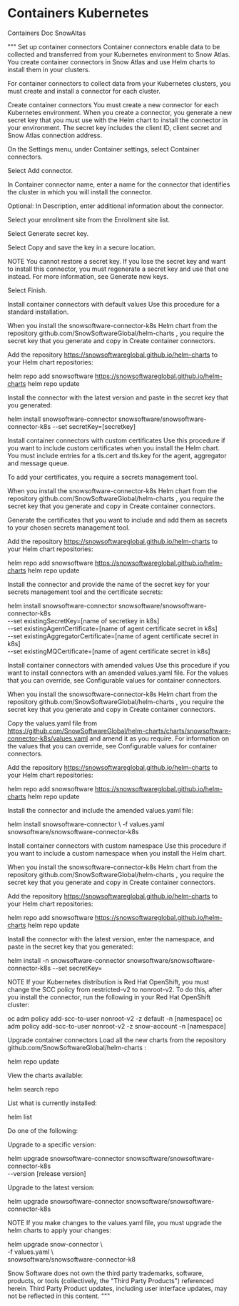# Containers Kubernetes
Containers Doc SnowAltas 


"""
Set up container connectors
Container connectors enable data to be collected and transferred from your Kubernetes environment to Snow Atlas. You create container connectors in Snow Atlas and use Helm charts to install them in your clusters.

For container connectors to collect data from your Kubernetes clusters, you must create and install a connector for each cluster.

Create container connectors
You must create a new connector for each Kubernetes environment. When you create a connector, you generate a new secret key that you must use with the Helm chart to install the connector in your environment. The secret key includes the client ID, client secret and Snow Atlas connection address.

On the Settings menu, under Container settings, select Container connectors.

Select Add connector.

In Container connector name, enter a name for the connector that identifies the cluster in which you will install the connector.

Optional: In Description, enter additional information about the connector.

Select your enrollment site from the Enrollment site list.

Select Generate secret key.

Select Copy and save the key in a secure location.

NOTE
You cannot restore a secret key. If you lose the secret key and want to install this connector, you must regenerate a secret key and use that one instead. For more information, see Generate new keys.

Select Finish.

Install container connectors with default values
Use this procedure for a standard installation.

When you install the snowsoftware-connector-k8s Helm chart from the repository github.com/SnowSoftwareGlobal/helm-charts , you require the secret key that you generate and copy in Create container connectors.

Add the repository https://snowsoftwareglobal.github.io/helm-charts to your Helm chart repositories:

helm repo add snowsoftware https://snowsoftwareglobal.github.io/helm-charts
helm repo update

Install the connector with the latest version and paste in the secret key that you generated:

helm install snowsoftware-connector snowsoftware/snowsoftware-connector-k8s --set secretKey=[secretkey]

Install container connectors with custom certificates
Use this procedure if you want to include custom certificates when you install the Helm chart. You must include entries for a tls.cert and tls.key for the agent, aggregator and message queue.

To add your certificates, you require a secrets management tool.

When you install the snowsoftware-connector-k8s Helm chart from the repository github.com/SnowSoftwareGlobal/helm-charts , you require the secret key that you generate and copy in Create container connectors.

Generate the certificates that you want to include and add them as secrets to your chosen secrets management tool.

Add the repository https://snowsoftwareglobal.github.io/helm-charts to your Helm chart repositories:

helm repo add snowsoftware https://snowsoftwareglobal.github.io/helm-charts
helm repo update

Install the connector and provide the name of the secret key for your secrets management tool and the certificate secrets:

helm install snowsoftware-connector snowsoftware/snowsoftware-connector-k8s \
       --set existingSecretKey=[name of secretkey in k8s] \
       --set existingAgentCertificate=[name of agent certificate secret in k8s] \
       --set existingAggregatorCertificate=[name of agent certificate secret in k8s] \
       --set existingMQCertificate=[name of agent certificate secret in k8s]

Install container connectors with amended values
Use this procedure if you want to install connectors with an amended values.yaml file. For the values that you can override, see Configurable values for container connectors.

When you install the snowsoftware-connector-k8s Helm chart from the repository github.com/SnowSoftwareGlobal/helm-charts , you require the secret key that you generate and copy in Create container connectors.

Copy the values.yaml file from https://github.com/SnowSoftwareGlobal/helm-charts/charts/snowsoftware-connector-k8s/values.yaml  and amend it as you require. For information on the values that you can override, see Configurable values for container connectors.

Add the repository https://snowsoftwareglobal.github.io/helm-charts to your Helm chart repositories:

helm repo add snowsoftware https://snowsoftwareglobal.github.io/helm-charts
helm repo update

Install the connector and include the amended values.yaml file:

helm install snowsoftware-connector \ 
      -f values.yaml \
      snowsoftware/snowsoftware-connector-k8s

Install container connectors with custom namespace
Use this procedure if you want to include a custom namespace when you install the Helm chart.

When you install the snowsoftware-connector-k8s Helm chart from the repository github.com/SnowSoftwareGlobal/helm-charts , you require the secret key that you generate and copy in Create container connectors.

Add the repository https://snowsoftwareglobal.github.io/helm-charts to your Helm chart repositories:

helm repo add snowsoftware https://snowsoftwareglobal.github.io/helm-charts
helm repo update

Install the connector with the latest version, enter the namespace, and paste in the secret key that you generated:

helm install -n <namespace> snowsoftware-connector snowsoftware/snowsoftware-connector-k8s --set secretKey=<secretKey>


NOTE
If your Kubernetes distribution is Red Hat OpenShift, you must change the SCC policy from restricted-v2 to nonroot-v2. To do this, after you install the connector, run the following in your Red Hat OpenShift cluster:

oc adm policy add-scc-to-user nonroot-v2 -z default -n [namespace]
oc adm policy add-scc-to-user nonroot-v2 -z snow-account -n [namespace]

Upgrade container connectors
Load all the new charts from the repository github.com/SnowSoftwareGlobal/helm-charts :

helm repo update

View the charts available:

helm search repo

List what is currently installed:

helm list

Do one of the following:

Upgrade to a specific version:

helm upgrade snowsoftware-connector snowsoftware/snowsoftware-connector-k8s \
      --version [release version]

Upgrade to the latest version:

helm upgrade snowsoftware-connector snowsoftware/snowsoftware-connector-k8s

NOTE
If you make changes to the values.yaml file, you must upgrade the helm charts to apply your changes:

helm upgrade snow-connector \        
      -f values.yaml \       
      snowsoftware/snowsoftware-connector-k8

Snow Software does not own the third party trademarks, software, products, or tools (collectively, the "Third Party Products") referenced herein. Third Party Product updates, including user interface updates, may not be reflected in this content.
"""
